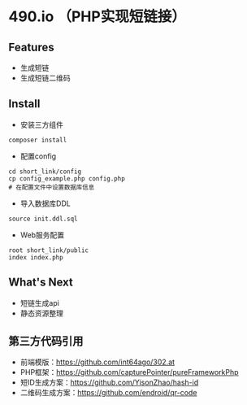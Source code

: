 # 490.io （PHP实现短链接）

## Features
* 生成短链
* 生成短链二维码

## Install
* 安装三方组件
```shell
composer install
```
* 配置config
```
cd short_link/config
cp config_example.php config.php
# 在配置文件中设置数据库信息
``` 

* 导入数据库DDL
```shell
source init.ddl.sql
```

* Web服务配置
```
root short_link/public
index index.php
```

## What's Next
* 短链生成api
* 静态资源整理

## 第三方代码引用
* 前端模版：https://github.com/int64ago/302.at
* PHP框架：https://github.com/capturePointer/pureFrameworkPhp
* 短ID生成方案：https://github.com/YisonZhao/hash-id
* 二维码生成方案：https://github.com/endroid/qr-code